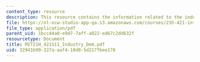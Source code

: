 ```yaml
---
content_type: resource
description: This resource contains the information related to the industry and demography.
file: https://ol-ocw-studio-app-qa.s3.amazonaws.com/courses/21h-421-introduction-to-environmental-history-spring-2011/32941b99327aaaf410d05d217fbee178_MIT21H_421S11_Industry_Dem.pdf
file_type: application/pdf
parent_uid: 1bcc44a0-e9d7-7aff-a022-ed67c2dd632f
resourcetype: Document
title: MIT21H_421S11_Industry_Dem.pdf
uid: 32941b99-327a-aaf4-10d0-5d217fbee178
---
```

